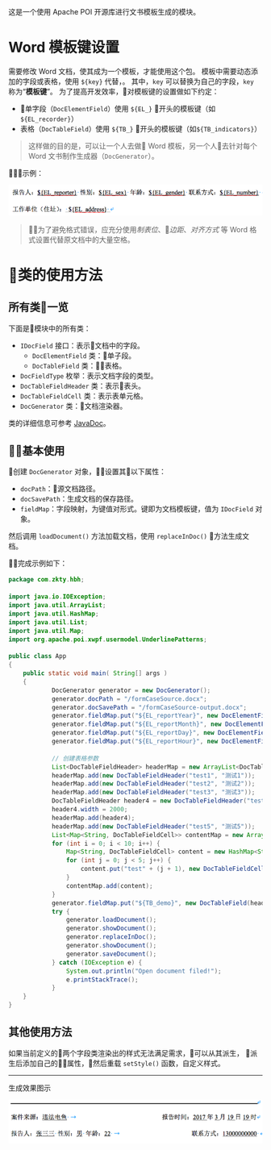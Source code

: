 这是一个使用 Apache POI 开源库进行文书模板生成的模块。
<!-- more -->
# Word 模板键设置

需要修改 Word 文档，使其成为一个模板，才能使用这个包。
模板中需要动态添加的字段或表格，使用 `${key}` 代替，。
其中，`key` 可以替换为自己的字段，`key` 称为“**模板键**”。
为了提高开发效率，对模板键的设置做如下约定：

- 单字段（`DocElementField`）使用 `${EL_}` 开头的模板键（如`${EL_recorder}`）
- 表格（`DocTableField`）使用 `${TB_}` 开头的模板键（如`${TB_indicators}`）

> 这样做的目的是，可以让一个人去做 Word 模板，另一个人去针对每个 Word 文书制作生成器（`DocGenerator`）。

示例：

![](img/doc-template-key.png)

> 为了避免格式错误，应充分使用*制表位*、*边距*、*对齐方式*
等 Word 格式设置代替原文档中的大量空格。

# 类的使用方法

## 所有类一览 

下面是模块中的所有类：

- `IDocField` 接口：表示文档中的字段。
    - `DocElementField` 类：单子段。
    - `DocTableField` 类：表格。
- `DocFieldType` 枚举：表示文档字段的类型。
- `DocTableFieldHeader` 类：表示表头。
- `DocTableFieldCell` 类：表示表单元格。
- `DocGenerator` 类：文档渲染器。

类的详细信息可参考 [JavaDoc][javadoc]。

## 基本使用

创建 `DocGenerator` 对象，设置其以下属性：

- `docPath`：源文档路径。
- `docSavePath`：生成文档的保存路径。
- `fieldMap`：字段映射，为键值对形式。键即为文档模板键，值为 `IDocField` 对象。

然后调用 `loadDocument()` 方法加载文档，使用 `replaceInDoc()` 方法生成文档。

完成示例如下：

``` java
package com.zkty.hbh;

import java.io.IOException;
import java.util.ArrayList;
import java.util.HashMap;
import java.util.List;
import java.util.Map;
import org.apache.poi.xwpf.usermodel.UnderlinePatterns;

public class App 
{
    public static void main( String[] args )
    {
    		DocGenerator generator = new DocGenerator();
    		generator.docPath = "/formCaseSource.docx";
    		generator.docSavePath = "/formCaseSource-output.docx";
    		generator.fieldMap.put("${EL_reportYear}", new DocElementField("2017"));
    		generator.fieldMap.put("${EL_reportMonth}", new DocElementField("3"));
    		generator.fieldMap.put("${EL_reportDay}", new DocElementField("19"));
    		generator.fieldMap.put("${EL_reportHour}", new DocElementField("19"));
    		
    		// 创建表格参数
    		List<DocTableFieldHeader> headerMap = new ArrayList<DocTableFieldHeader>();
    		headerMap.add(new DocTableFieldHeader("test1", "测试1"));
    		headerMap.add(new DocTableFieldHeader("test2", "测试2"));
    		headerMap.add(new DocTableFieldHeader("test3", "测试3"));
    		DocTableFieldHeader header4 = new DocTableFieldHeader("test4", "测试4");
    		header4.width = 2000;
    		headerMap.add(header4);
    		headerMap.add(new DocTableFieldHeader("test5", "测试5"));
    		List<Map<String, DocTableFieldCell>> contentMap = new ArrayList<Map<String, DocTableFieldCell>>();
    		for (int i = 0; i < 10; i++) {
    			Map<String, DocTableFieldCell> content = new HashMap<String, DocTableFieldCell>();
    			for (int j = 0; j < 5; j++) {
    				content.put("test" + (j + 1), new DocTableFieldCell(("测试内容" + (i + 1)) + (j + 1)));
			    }
    			contentMap.add(content);
		    }
    		generator.fieldMap.put("${TB_demo}", new DocTableField(headerMap, contentMap));
    		try {
				generator.loadDocument();
				generator.showDocument();
				generator.replaceInDoc();
				generator.showDocument();
				generator.saveDocument();
			} catch (IOException e) {
				System.out.println("Open document filed!");
				e.printStackTrace();
			}
    }
}

```

## 其他使用方法

如果当前定义的两个字段类渲染出的样式无法满足需求，可以从其派生，
派生后添加自己的属性，然后重载 `setStyle()` 函数，自定义样式。

-----------

生成效果图示

![](img/render-result.png)

[javadoc]:https://hpdell.github.io/hbh-java-poi-render/